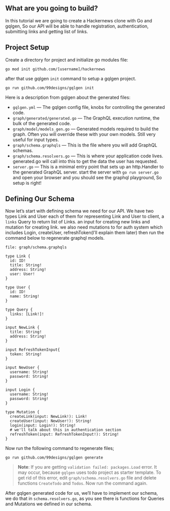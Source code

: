 ## What are you going to build?

In this tutorial we are going to create a Hackernews clone with Go and gqlgen, So our API will be able to handle registration, authentication, submitting links and getting list of links.

## Project Setup <span id="project-setup"></span>

Create a directory for project and initialize go modules file:

    go mod init github.com/[username]/hackernews

after that use ‍‍gqlgen `init` command to setup a gqlgen project.

    go run github.com/99designs/gqlgen init

Here is a description from gqlgen about the generated files:

- `gqlgen.yml` — The gqlgen config file, knobs for controlling the generated code.
- `graph/generated/generated.go` — The GraphQL execution runtime, the bulk of the generated code.
- `graph/model/models_gen.go` — Generated models required to build the graph. Often you will override these with your own models. Still very useful for input types.
- `graph/schema.graphqls` — This is the file where you will add GraphQL schemas.
- `graph/schema.resolvers.go` — This is where your application code lives. generated.go will call into this to get the data the user has requested.
- `server.go` — This is a minimal entry point that sets up an http.Handler to the generated GraphQL server. start the server with `go run server.go` and open your browser and you should see the graphql playground, So setup is right!

## Defining Our Schema <span id="defining-out-schema"></span>

Now let’s start with defining schema we need for our API. We have two types Link and User each of them for representing Link and User to client, a `links` Query to return list of Links. an input for creating new links and mutation for creating link. we also need mutations to for auth system which includes Login, createUser, refreshToken(I’ll explain them later) then run the command below to regenerate graphql models.

`file: graph/schema.graphqls`

    type Link {
      id: ID!
      title: String!
      address: String!
      user: User!
    }

    type User {
      id: ID!
      name: String!
    }

    type Query {
      links: [Link!]!
    }

    input NewLink {
      title: String!
      address: String!
    }

    input RefreshTokenInput{
      token: String!
    }

    input NewUser {
      username: String!
      password: String!
    }

    input Login {
      username: String!
      password: String!
    }

    type Mutation {
      createLink(input: NewLink!): Link!
      createUser(input: NewUser!): String!
      login(input: Login!): String!
      # we'll talk about this in authentication section
      refreshToken(input: RefreshTokenInput!): String!
    }

Now run the following command to regenerate files;

    go run github.com/99designs/gqlgen generate

> **Note**: If you are getting `validation failed: packages.Load` error. It may occur, because `gqlgen` uses todo project as starter template. To get rid of this error, edit `graph/schema.resolvers.go` file and delete functions `CreateTodo` and `Todos`. Now run the command again.

After gqlgen generated code for us, we’ll have to implement our schema, we do that in ‍‍‍‍`schema.resolvers.go`, as you see there is functions for Queries and Mutations we defined in our schema.
